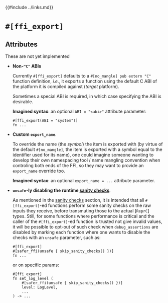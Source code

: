 {{#include ../links.md}}

# `#[ffi_export]`

## Attributes

<div class="warning">

These are not yet implemented

</div>

  - **Non-`"C"` ABIs**

    Currently `#[ffi_export]` defaults to a `#[no_mangle] pub extern "C"`
    function definition, _i.e._, it exports a function using the default C ABI
    of the platform it is compiled against (_target_ platform).

    Sometimes a special ABI is required, in which case specifying the ABI is
    desirable.

    **Imagined syntax**: an optional `ABI = "<abi>"` attribute parameter:

    ```rust,noplaypen
    #[ffi_export(ABI = "system")]
    fn ...
    ```

  - **Custom `export_name`**.

    To override the name (the _symbol_) the item is exported with (by virtue of
    the default `#[no_mangle]`, the item is exported with a symbol equal to the
    identifier used for its name), one could imagine someone wanting to develop
    their own namespacing tool / name mangling convention when controling both
    ends of the FFI, so they may want to provide an `export_name` override too.

    **Imagined syntax**: an optional `export_name = ...` attribute parameter.

  - **`unsafe`-ly disabling the runtime [sanity checks]**.

    <span id="unsafely-disabling-the-runtime-sanity-checks"></span>

    As mentioned in the [sanity checks] section, it is intended that all
    `#[ffi_export]`-ed functions perform some sanity checks on the raw inputs
    they receive, before transmuting those to the actual [`ReprC`] types.
    Still, for some functions where performance is critical and the caller
    of the `#[ffi_export]`-ed function is trusted not give invalid values,
    it will be possible to opt-out of such check when `debug_assertions` are
    disabled by marking each function where one wants to disable the checks
    with an `unsafe` parameter, such as:

    ```rust,noplaypen
    #[ffi_export]
    #[safer_ffi(unsafe { skip_sanity_checks() })]
    fn ...
    ```

    or on specific params:

    ```rust,noplaypen
    #[ffi_export]
    fn set_log_level (
        #[safer_ffi(unsafe { skip_sanity_checks() })]
        level: LogLevel,
        ...
    ) -> ...
    ```

[sanity checks]: sanity-checks.md
